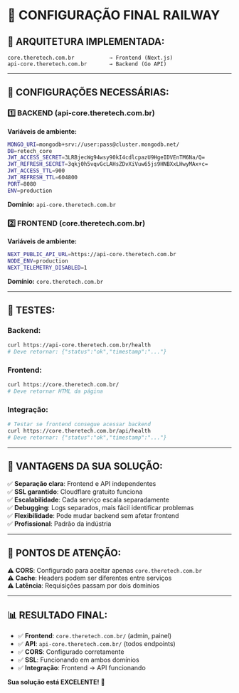 # 🚀 CONFIGURAÇÃO FINAL RAILWAY

## 🎯 **ARQUITETURA IMPLEMENTADA:**

```
core.theretech.com.br           → Frontend (Next.js)
api-core.theretech.com.br       → Backend (Go API)
```

---

## 🔧 **CONFIGURAÇÕES NECESSÁRIAS:**

### **1️⃣ BACKEND (api-core.theretech.com.br)**

**Variáveis de ambiente:**
```bash
MONGO_URI=mongodb+srv://user:pass@cluster.mongodb.net/
DB=retech_core
JWT_ACCESS_SECRET=3LRBjecWg94wsy90kI4cdlcpazU9HgeIDVEnTM6Na/Q=
JWT_REFRESH_SECRET=3qkj0h5vqvGcLAHsZDvXiVuw65js9HNBXxLHwyMAx+c=
JWT_ACCESS_TTL=900
JWT_REFRESH_TTL=604800
PORT=8080
ENV=production
```

**Domínio:** `api-core.theretech.com.br`

### **2️⃣ FRONTEND (core.theretech.com.br)**

**Variáveis de ambiente:**
```bash
NEXT_PUBLIC_API_URL=https://api-core.theretech.com.br
NODE_ENV=production
NEXT_TELEMETRY_DISABLED=1
```

**Domínio:** `core.theretech.com.br`

---

## 🧪 **TESTES:**

### **Backend:**
```bash
curl https://api-core.theretech.com.br/health
# Deve retornar: {"status":"ok","timestamp":"..."}
```

### **Frontend:**
```bash
curl https://core.theretech.com.br/
# Deve retornar HTML da página
```

### **Integração:**
```bash
# Testar se frontend consegue acessar backend
curl https://core.theretech.com.br/api/health
# Deve retornar: {"status":"ok","timestamp":"..."}
```

---

## 🎉 **VANTAGENS DA SUA SOLUÇÃO:**

✅ **Separação clara**: Frontend e API independentes  
✅ **SSL garantido**: Cloudflare gratuito funciona  
✅ **Escalabilidade**: Cada serviço escala separadamente  
✅ **Debugging**: Logs separados, mais fácil identificar problemas  
✅ **Flexibilidade**: Pode mudar backend sem afetar frontend  
✅ **Profissional**: Padrão da indústria  

---

## 🚨 **PONTOS DE ATENÇÃO:**

⚠️ **CORS**: Configurado para aceitar apenas `core.theretech.com.br`  
⚠️ **Cache**: Headers podem ser diferentes entre serviços  
⚠️ **Latência**: Requisições passam por dois domínios  

---

## 📊 **RESULTADO FINAL:**

- ✅ **Frontend**: `core.theretech.com.br/` (admin, painel)
- ✅ **API**: `api-core.theretech.com.br/` (todos endpoints)
- ✅ **CORS**: Configurado corretamente
- ✅ **SSL**: Funcionando em ambos domínios
- ✅ **Integração**: Frontend → API funcionando

**Sua solução está EXCELENTE!** 🎯

